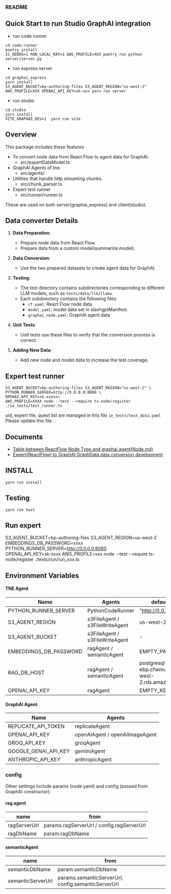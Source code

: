 ### README

## Quick Start to run Studio GraphAI integration

- run code runner

```
cd code-runner
poetry install
IS_DEBUG=1 RUN_LOCAL_RAY=1 AWS_PROFILE=XXX poetry run python  server/server.py
```

- run express server

```
cd graphai_express
yarn install
S3_AGENT_BUCKET=bp-authoring-files S3_AGENT_REGION="us-west-2" AWS_PROFILE=XXX OPENAI_API_KEY=sk-xxx yarn run server
```

- run studio

```
cd studio
yarn install
VITE_GRAPHAI_DEV=1  yarn run vite
```

## Overview

This package includes these features

- To convert node data from React Flow to agent data for GraphAI.
  - src/expertDataModel.ts
- GraphAI Agents of tne.
  - src/agents/
- Utilities that handle http streaming chunks.
  - src/chunk_parser.ts
- Expert test runner
  - src/runner/runner.ts

These are used on both server(graphai_express) and client(studio).

## Data converter Details

1. **Data Preparation**:

   - Prepare node data from React Flow.
   - Prepare data from a custom model(summarize.model).

2. **Data Conversion**:

   - Use the two prepared datasets to create agent data for GraphAI.

3. **Testing**:

   - The test directory contains subdirectories corresponding to different LLM models, such as `tests/data/llm/llama`.
   - Each subdirectory contains the following files:
     - `rf.yaml`: React Flow node data
     - `model.yaml`: model data set in slashgptManifest.
     - `graphai_node.yaml`: GraphAI agent data

4. **Unit Tests**:

   - Unit tests use these files to verify that the conversion process is correct.

5. **Adding New Data**:
   - Add new node and model data to increase the test coverage.

## Expert test runner

```
S3_AGENT_BUCKET=bp-authoring-files S3_AGENT_REGION="us-west-2" \
PYTHON_RUNNER_SERVER=http://0.0.0.0:8080 \
OPENAI_API_KEY=sk-xxxxx\
AWS_PROFILE=XXXX node --test --require ts-node/register ./ie_tests/test_runner.ts
```

uid, expert file, quest list are managed in this file `ie_tests/test_data.yaml`
Please update this file.

## Documents

- [Table between ReactFlow Node Type and graphai agent(Node.md)](./doc/Node.md)
- [Expert(ReactFlow) to GraphAI GraphData data conversion development](./doc/Development.md)

## INSTALL

```
yarn run install
```

## Testing

```
yarn run test
```

## Run expert

S3_AGENT_BUCKET=bp-authoring-files S3_AGENT_REGION=us-west-2 \
EMBEDDINGS_DB_PASSWORD=xxxx \
PYTHON_RUNNER_SERVER=http://0.0.0.0:8080 \
OPENAI_API_KEY=sk-xxxx
AWS_PROFILE=xxx node --test --require ts-node/register ./tests/run/run_xxx.ts

## Environment Variables

#### TNE Agent

| Name                   | Agents                         | default Value                                           |
| ---------------------- | ------------------------------ | ------------------------------------------------------- |
| PYTHON_RUNNER_SERVER   | PythonCodeRunner               | "http://0.0.0.0:8080"                                   |
| S3_AGENT_REGION        | s3FileAgent / s3FileWriteAgent | us-west-2                                               |
| S3_AGENT_BUCKET        | s3FileAgent / s3FileWriteAgent | -                                                       |
| EMBEDDINGS_DB_PASSWORD | ragAgent / semanticAgent       | EMPTY_PASSWORD                                          |
| RAG_DB_HOST            | ragAgent / semanticAgent       | postgresql-ebp.cfwmuvh4blso.us-west-2.rds.amazonaws.com |
| OPENAI_API_KEY         | ragAgent                       | EMPTY_KEY                                               |

#### GraphAI Agent

| Name                 | Agents                         |
| -------------------- | ------------------------------ |
| REPLICATE_API_TOKEN  | replicateAgent                 |
| OPENAI_API_KEY       | openAIAgent / openAIImageAgent |
| GROQ_API_KEY         | groqAgent                      |
| GOOGLE_GENAI_API_KEY | geminiAgent                    |
| ANTHROPIC_API_KEY    | anthropicAgent                 |

### config

Other settings include params (node ​​yaml) and config (passed from GraphAI constructor).

#### rag agent

| name         | from                                      |
| ------------ | ----------------------------------------- |
| ragServerUrl | params.ragServerUrl / config.ragServerUrl |
| ragDbName    | param.ragDbName                           |

#### semanticAgent

| name              | from                                               |
| ----------------- | -------------------------------------------------- |
| semanticDbName    | param.semanticDbName                               |
| semanticServerUrl | params.semanticServerUrl, config.semanticServerUrl |
